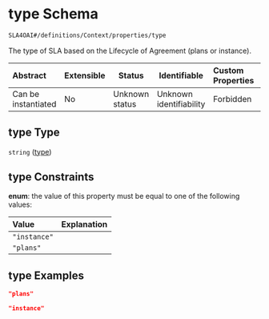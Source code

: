 # type Schema

```txt
SLA4OAI#/definitions/Context/properties/type
```

The type of SLA based on the Lifecycle of Agreement (plans or instance).


| Abstract            | Extensible | Status         | Identifiable            | Custom Properties | Additional Properties | Access Restrictions | Defined In                                                                       |
| :------------------ | ---------- | -------------- | ----------------------- | :---------------- | --------------------- | ------------------- | -------------------------------------------------------------------------------- |
| Can be instantiated | No         | Unknown status | Unknown identifiability | Forbidden         | Allowed               | none                | [SLA4OAI.schema.json\*](../SLA4OAI.schema.json "open original schema") |

## type Type

`string` ([type](sla4oai-definitions-context-properties-type.md))

## type Constraints

**enum**: the value of this property must be equal to one of the following values:

| Value        | Explanation |
| :----------- | ----------- |
| `"instance"` |             |
| `"plans"`    |             |

## type Examples

```json
"plans"
```

```json
"instance"
```
